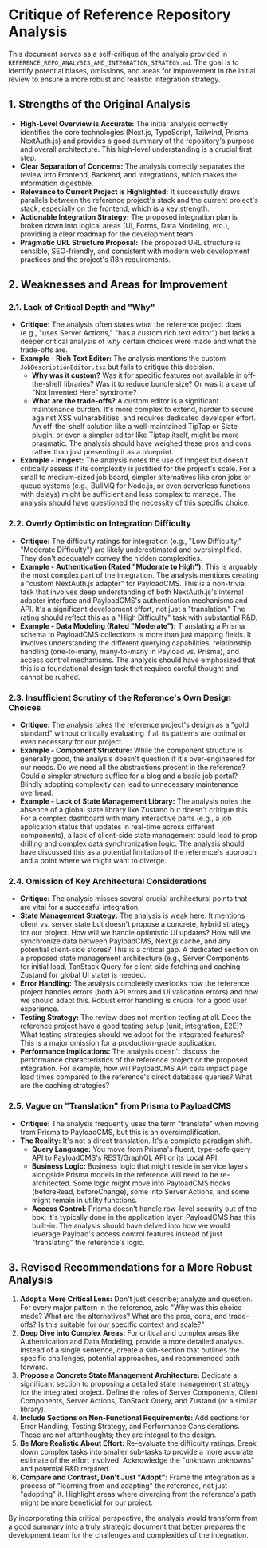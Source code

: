 # Critique of Reference Repository Analysis

This document serves as a self-critique of the analysis provided in `REFERENCE_REPO_ANALYSIS_AND_INTEGRATION_STRATEGY.md`. The goal is to identify potential biases, omissions, and areas for improvement in the initial review to ensure a more robust and realistic integration strategy.

## 1. Strengths of the Original Analysis

*   **High-Level Overview is Accurate:** The initial analysis correctly identifies the core technologies (Next.js, TypeScript, Tailwind, Prisma, NextAuth.js) and provides a good summary of the repository's purpose and overall architecture. This high-level understanding is a crucial first step.
*   **Clear Separation of Concerns:** The analysis correctly separates the review into Frontend, Backend, and Integrations, which makes the information digestible.
*   **Relevance to Current Project is Highlighted:** It successfully draws parallels between the reference project's stack and the current project's stack, especially on the frontend, which is a key strength.
*   **Actionable Integration Strategy:** The proposed integration plan is broken down into logical areas (UI, Forms, Data Modeling, etc.), providing a clear roadmap for the development team.
*   **Pragmatic URL Structure Proposal:** The proposed URL structure is sensible, SEO-friendly, and consistent with modern web development practices and the project's i18n requirements.

## 2. Weaknesses and Areas for Improvement

### 2.1. Lack of Critical Depth and "Why"

*   **Critique:** The analysis often states *what* the reference project does (e.g., "uses Server Actions," "has a custom rich text editor") but lacks a deeper critical analysis of *why* certain choices were made and what the trade-offs are.
*   **Example - Rich Text Editor:** The analysis mentions the custom `JobDescriptionEditor.tsx` but fails to critique this decision.
    *   **Why was it custom?** Was it for specific features not available in off-the-shelf libraries? Was it to reduce bundle size? Or was it a case of "Not Invented Here" syndrome?
    *   **What are the trade-offs?** A custom editor is a significant maintenance burden. It's more complex to extend, harder to secure against XSS vulnerabilities, and requires dedicated developer effort. An off-the-shelf solution like a well-maintained TipTap or Slate plugin, or even a simpler editor like Tiptap itself, might be more pragmatic. The analysis should have weighed these pros and cons rather than just presenting it as a blueprint.
*   **Example - Inngest:** The analysis notes the use of Inngest but doesn't critically assess if its complexity is justified for the project's scale. For a small to medium-sized job board, simpler alternatives like cron jobs or queue systems (e.g., BullMQ for Node.js, or even serverless functions with delays) might be sufficient and less complex to manage. The analysis should have questioned the necessity of this specific choice.

### 2.2. Overly Optimistic on Integration Difficulty

*   **Critique:** The difficulty ratings for integration (e.g., "Low Difficulty," "Moderate Difficulty") are likely underestimated and oversimplified. They don't adequately convey the hidden complexities.
*   **Example - Authentication (Rated "Moderate to High"):** This is arguably the most complex part of the integration. The analysis mentions creating a "custom NextAuth.js adapter" for PayloadCMS. This is a non-trivial task that involves deep understanding of both NextAuth.js's internal adapter interface and PayloadCMS's authentication mechanisms and API. It's a significant development effort, not just a "translation." The rating should reflect this as a "High Difficulty" task with substantial R&D.
*   **Example - Data Modeling (Rated "Moderate"):** Translating a Prisma schema to PayloadCMS collections is more than just mapping fields. It involves understanding the different querying capabilities, relationship handling (one-to-many, many-to-many in Payload vs. Prisma), and access control mechanisms. The analysis should have emphasized that this is a foundational design task that requires careful thought and cannot be rushed.

### 2.3. Insufficient Scrutiny of the Reference's Own Design Choices

*   **Critique:** The analysis takes the reference project's design as a "gold standard" without critically evaluating if all its patterns are optimal or even necessary for our project.
*   **Example - Component Structure:** While the component structure is generally good, the analysis doesn't question if it's over-engineered for our needs. Do we need all the abstractions present in the reference? Could a simpler structure suffice for a blog and a basic job portal? Blindly adopting complexity can lead to unnecessary maintenance overhead.
*   **Example - Lack of State Management Library:** The analysis notes the absence of a global state library like Zustand but doesn't critique this. For a complex dashboard with many interactive parts (e.g., a job application status that updates in real-time across different components), a lack of client-side state management could lead to prop drilling and complex data synchronization logic. The analysis should have discussed this as a potential limitation of the reference's approach and a point where we might want to diverge.

### 2.4. Omission of Key Architectural Considerations

*   **Critique:** The analysis misses several crucial architectural points that are vital for a successful integration.
*   **State Management Strategy:** The analysis is weak here. It mentions client vs. server state but doesn't propose a concrete, hybrid strategy for our project. How will we handle optimistic UI updates? How will we synchronize data between PayloadCMS, Next.js cache, and any potential client-side stores? This is a critical gap. A dedicated section on a proposed state management architecture (e.g., Server Components for initial load, TanStack Query for client-side fetching and caching, Zustand for global UI state) is needed.
*   **Error Handling:** The analysis completely overlooks how the reference project handles errors (both API errors and UI validation errors) and how we should adapt this. Robust error handling is crucial for a good user experience.
*   **Testing Strategy:** The review does not mention testing at all. Does the reference project have a good testing setup (unit, integration, E2E)? What testing strategies should we adopt for the integrated features? This is a major omission for a production-grade application.
*   **Performance Implications:** The analysis doesn't discuss the performance characteristics of the reference project or the proposed integration. For example, how will PayloadCMS API calls impact page load times compared to the reference's direct database queries? What are the caching strategies?

### 2.5. Vague on "Translation" from Prisma to PayloadCMS

*   **Critique:** The analysis frequently uses the term "translate" when moving from Prisma to PayloadCMS, but this is an oversimplification.
*   **The Reality:** It's not a direct translation. It's a complete paradigm shift.
    *   **Query Language:** You move from Prisma's fluent, type-safe query API to PayloadCMS's REST/GraphQL API or its Local API.
    *   **Business Logic:** Business logic that might reside in service layers alongside Prisma models in the reference will need to be re-architected. Some logic might move into PayloadCMS hooks (beforeRead, beforeChange), some into Server Actions, and some might remain in utility functions.
    *   **Access Control:** Prisma doesn't handle row-level security out of the box; it's typically done in the application layer. PayloadCMS has this built-in. The analysis should have delved into how we would leverage Payload's access control features instead of just "translating" the reference's logic.

## 3. Revised Recommendations for a More Robust Analysis

1.  **Adopt a More Critical Lens:** Don't just describe; analyze and question. For every major pattern in the reference, ask: "Why was this choice made? What are the alternatives? What are the pros, cons, and trade-offs? Is this suitable for *our* specific context and scale?"
2.  **Deep Dive into Complex Areas:** For critical and complex areas like Authentication and Data Modeling, provide a more detailed analysis. Instead of a single sentence, create a sub-section that outlines the specific challenges, potential approaches, and recommended path forward.
3.  **Propose a Concrete State Management Architecture:** Dedicate a significant section to proposing a detailed state management strategy for the integrated project. Define the roles of Server Components, Client Components, Server Actions, TanStack Query, and Zustand (or a similar library).
4.  **Include Sections on Non-Functional Requirements:** Add sections for Error Handling, Testing Strategy, and Performance Considerations. These are not afterthoughts; they are integral to the design.
5.  **Be More Realistic About Effort:** Re-evaluate the difficulty ratings. Break down complex tasks into smaller sub-tasks to provide a more accurate estimate of the effort involved. Acknowledge the "unknown unknowns" and potential R&D required.
6.  **Compare and Contrast, Don't Just "Adopt":** Frame the integration as a process of "learning from and adapting" the reference, not just "adopting" it. Highlight areas where diverging from the reference's path might be more beneficial for our project.

By incorporating this critical perspective, the analysis would transform from a good summary into a truly strategic document that better prepares the development team for the challenges and complexities of the integration.